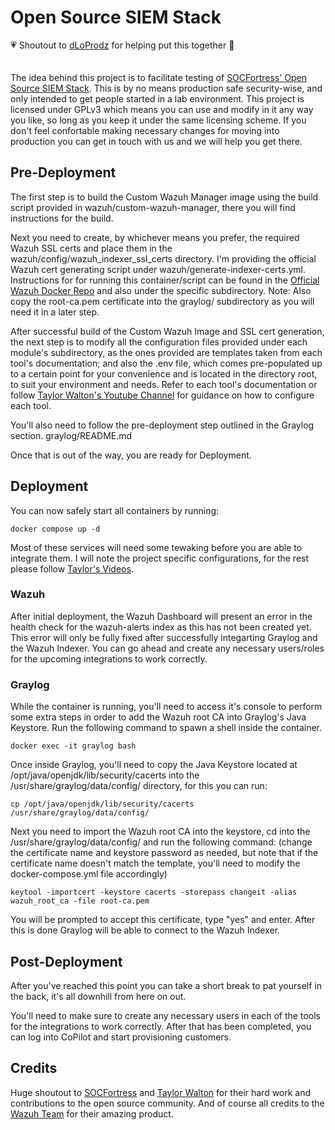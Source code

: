 # Open Source SIEM Stack

💗 Shoutout to <a href="https://github.com/dLoProdz/OSSIEM">dLoProdz</a> for helping put this together 🧡
<br>
<br>
<br>
The idea behind this project is to facilitate testing of <a href="https://github.com/socfortress">SOCFortress' Open Source SIEM Stack</a>. This is by no means production safe security-wise, 
and only intended to get people started in a lab environment. This project is licensed under GPLv3 which means you can use and modify in it any way you like, so long as you keep it under the same 
licensing scheme. If you don't feel confortable making necessary changes for moving into production you can get in touch with us and we will help you get there.

## Pre-Deployment

The first step is to build the Custom Wazuh Manager image using the build script provided in wazuh/custom-wazuh-manager, there you will find instructions for the build.

Next you need to create, by whichever means you prefer, the required Wazuh SSL certs and place them in the wazuh/config/wazuh_indexer_ssl_certs directory. I'm providing the official Wazuh cert generating
script under wazuh/generate-indexer-certs.yml. Instructions for for running this container/script can be found in the <a href="https://github.com/wazuh/wazuh-docker">Official Wazuh Docker Repo</a> 
and also under the specific subdirectory. Note: Also copy the root-ca.pem certificate into the graylog/ subdirectory as you will need it in a later step.

After successful build of the Custom Wazuh Image and SSL cert generation, the next step is to modify all the configuration files provided under each module's subdirectory, as the ones provided 
are templates taken from each tool's documentation; and also the .env file, which comes pre-populated up to a certain point for your convenience and is located in the directory root, to suit your 
environment and needs. Refer to each tool's documentation or follow <a href="https://www.youtube.com/@taylorwalton_socfortress/videos">Taylor Walton's Youtube Channel</a> for guidance on how to 
configure each tool.

You'll also need to follow the pre-deployment step outlined in the Graylog section. graylog/README.md

Once that is out of the way, you are ready for Deployment.

## Deployment

You can now safely start all containers by running:
```
docker compose up -d
```
Most of these services will need some tewaking before you are able to integrate them. I will note the project specific configurations, for the rest please follow 
<a href="https://www.youtube.com/@taylorwalton_socfortress/videos">Taylor's Videos</a>.
### Wazuh

After initial deployment, the Wazuh Dashboard will present an error in the health check for the wazuh-alerts index as this has not been created yet. This error will only be fully fixed after 
successfully integarting Graylog and the Wazuh Indexer. You can go ahead and create any necessary users/roles for the upcoming integrations to work correctly.

### Graylog

While the container is running, you'll need to access it's console to perform some extra steps in order to add the Wazuh root CA into Graylog's Java Keystore. Run the following command 
to spawn a shell inside the container.
```
docker exec -it graylog bash
```
Once inside Graylog, you'll need to copy the Java Keystore located at /opt/java/openjdk/lib/security/cacerts into the /usr/share/graylog/data/config/ directory, for this you can run:
```
cp /opt/java/openjdk/lib/security/cacerts /usr/share/graylog/data/config/
```
Next you need to import the Wazuh root CA into the keystore, cd into the /usr/share/graylog/data/config/ and run the following command: (change the certificate name and keystore password as needed, 
but note that if the certificate name doesn't match the template, you'll need to modify the docker-compose.yml file accordingly)
```
keytool -importcert -keystore cacerts -storepass changeit -alias wazuh_root_ca -file root-ca.pem
```
You will be prompted to accept this certificate, type "yes" and enter. After this is done Graylog will be able to connect to the Wazuh Indexer.

## Post-Deployment

After you've reached this point you can take a short break to pat yourself in the back, it's all downhill from here on out.

You'll need to make sure to create any necessary users in each of the tools for the integrations to work correctly. After that has been completed, you can log into CoPilot and start 
provisioning customers.

## Credits

Huge shoutout to <a href="https://github.com/socfortress">SOCFortress</a> and <a href="https://www.youtube.com/@taylorwalton_socfortress/featured">Taylor Walton</a> for their hard work and 
contributions to the open source community. And of course all credits to the <a href="https://github.com/wazuh">Wazuh Team</a> for their amazing product.

